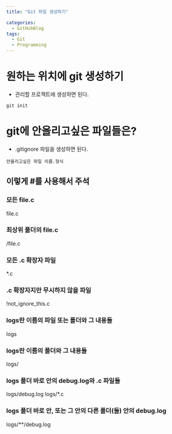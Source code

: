 ```yaml
---
title: "Git 파일 생성하기"

categories:
  - GitHubBlog
tags:
  - Git
  - Programming
---
```

# 원하는 위치에 git 생성하기 
- 관리할 프로젝트에 생성하면 된다.
~~~
git init
~~~

# git에 안올리고싶은 파일들은?
- .gitignore 파일을 생성하면 된다.

~~~
안올리고싶은 파일 이름.형식
~~~
## 이렇게 #를 사용해서 주석

### 모든 file.c
file.c

### 최상위 폴더의 file.c
/file.c

### 모든 .c 확장자 파일
*.c

### .c 확장자지만 무시하지 않을 파일
!not_ignore_this.c

### logs란 이름의 파일 또는 폴더와 그 내용들
logs

### logs란 이름의 폴더와 그 내용들
logs/

### logs 폴더 바로 안의 debug.log와 .c 파일들
logs/debug.log
logs/*.c

### logs 폴더 바로 안, 또는 그 안의 다른 폴더(들) 안의 debug.log
logs/**/debug.log
